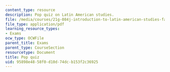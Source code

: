 ```yaml
---
content_type: resource
description: Pop quiz on Latin American studies.
file: /media/courses/21g-084j-introduction-to-latin-american-studies-fall-2005/95898e4858f0d10d74dcb153f2c36925_MIT21G_084JF05_popquiz.pdf
file_type: application/pdf
learning_resource_types:
- Exams
ocw_type: OCWFile
parent_title: Exams
parent_type: CourseSection
resourcetype: Document
title: Pop quiz
uid: 95898e48-58f0-d10d-74dc-b153f2c36925
---
```

